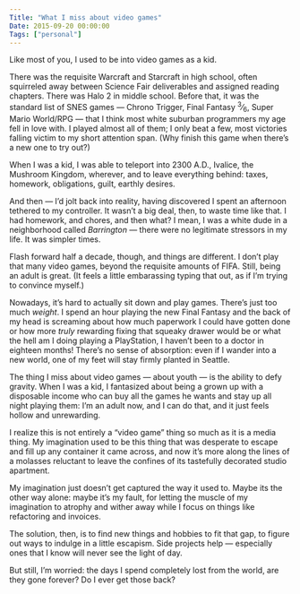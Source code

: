 ```yaml
---
Title: "What I miss about video games"
Date: 2015-09-20 00:00:00
Tags: ["personal"]
---
```


<p>Like most of you, I used to be into video games as a kid.</p>


<p>There was the requisite Warcraft and Starcraft in high school, often squirreled away between Science Fair deliverables and assigned reading chapters.  There was Halo 2 in middle school. Before that, it was the standard list of SNES games — Chrono Trigger, Final Fantasy <sup>3</sup>⁄<sub>6</sub>, Super Mario World/RPG — that I think most white suburban programmers my age fell in love with.  I played almost all of them; I only beat a few, most victories falling victim to my short attention span.  (Why finish this game when there’s a new one to try out?)</p>


<p>When I was a kid, I was able to teleport into 2300 A.D., Ivalice, the Mushroom Kingdom, wherever, and to leave everything behind: taxes, homework, obligations, guilt, earthly desires.</p>


<p>And then — I’d jolt back into reality, having discovered I spent an afternoon tethered to my controller.  It wasn’t a big deal, then, to waste time like that.  I had homework, and chores, and then what?  I mean, I was a white dude in a neighborhood called <em>Barrington</em> — there were no legitimate stressors in my life.  It was simpler times.</p>


<p>Flash forward half a decade, though, and things are different. I don’t play that many video games, beyond the requisite amounts of FIFA. Still, being an adult is great.  (It feels a little embarassing typing that out, as if I’m trying to convince myself.)</p>


<p>Nowadays, it’s hard to actually sit down and play games.  There’s just too much <em>weight</em>. I spend an hour playing the new Final Fantasy and the back of my head is screaming about how much paperwork I could have gotten done or how more <em>truly</em> rewarding fixing that squeaky drawer would be or what the hell am I doing playing a PlayStation, I haven’t been to a doctor in eighteen months!  There’s no sense of absorption: even if I wander into a new world, one of my feet will stay firmly planted in Seattle.</p>


<p>The thing I miss about video games — about youth — is the ability to defy gravity.  When I was a kid, I fantasized about being a grown up with a disposable income who can buy all the games he wants and stay up all night playing them: I’m an adult now, and I can do that, and it just feels hollow and unrewarding.</p>


<p>I realize this is not entirely a “video game” thing so much as it is a media thing.  My imagination used to be this thing that was desperate to escape and fill up any container it came across, and now it’s more along the lines of a molasses reluctant to leave the confines of its tastefully decorated studio apartment.</p>


<p>My imagination just doesn’t get captured the way it used to. Maybe its the other way alone: maybe it’s my fault, for letting the muscle of my imagination to atrophy and wither away while I focus on things like refactoring and invoices.</p>


<p>The solution, then, is to find new things and hobbies to fit that gap, to figure out ways to indulge in a little escapism.  Side projects help — especially ones that I know will never see the light of day.</p>


<p>But still, I’m worried: the days I spend completely lost from the world, are they gone forever?  Do I ever get those back?</p>
	